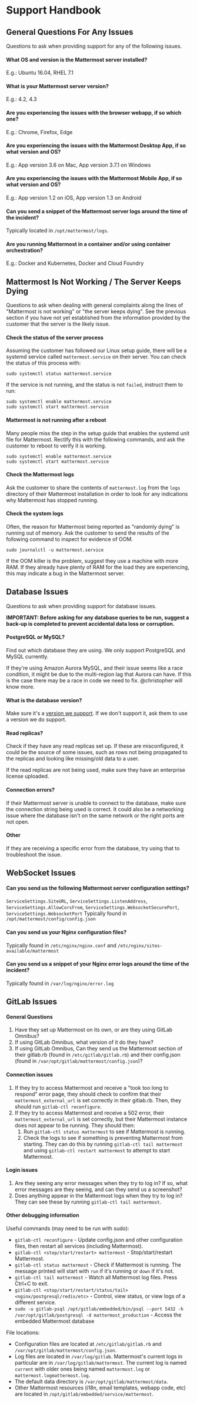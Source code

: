 # Support Handbook

## General Questions For Any Issues

Questions to ask when providing support for any of the following issues.

#### What OS and version is the Mattermost server installed?
E.g.: Ubuntu 16.04, RHEL 7.1

#### What is your Mattermost server version?
E.g.: 4.2, 4.3

#### Are you experiencing the issues with the browser webapp, if so which one?
E.g.: Chrome, Firefox, Edge

#### Are you experiencing the issues with the Mattermost Desktop App, if so what version and OS?
E.g.: App version 3.6 on Mac, App version 3.7.1 on Windows

#### Are you experiencing the issues with the Mattermost Mobile App, if so what version and OS?
E.g.: App version 1.2 on iOS, App version 1.3 on Android

#### Can you send a snippet of the Mattermost server logs around the time of the incident?  
Typically located in `/opt/mattermost/logs`.

#### Are you running Mattermost in a container and/or using container orchestration?
E.g.: Docker and Kubernetes, Docker and Cloud Foundry

## Mattermost Is Not Working / The Server Keeps Dying

Questions to ask when dealing with general complaints along the lines of "Mattermost is not working"
or "the server keeps dying". See the previous section if you have not yet established from the
information provided by the customer that the server is the likely issue.

#### Check the status of the server process

Assuming the customer has followed our Linux setup guide, there will be a systemd service called
`mattermost.service` on their server. You can check the status of this process with:

```
sudo systemctl status mattermost.service
```

If the service is not running, and the status is not `failed`, instruct them to run:

```
sudo systemctl enable mattermost.service
sudo systemctl start mattermost.service
```

#### Mattermost is not running after a reboot

Many people miss the step in the setup guide that enables the systemd unit file for Mattermost.
Rectify this with the following commands, and ask the customer to reboot to verify it is working.

```
sudo systemctl enable mattermost.service
sudo systemctl start mattermost.service
```

#### Check the Mattermost logs

Ask the customer to share the contents of `mattermost.log` from the `logs` directory of their
Mattermost installation in order to look for any indications why Mattermost has stopped running.

#### Check the system logs

Often, the reason for Mattermost being reported as "randomly dying" is running out of memory. Ask
the customer to send the results of the following command to inspect for evidence of OOM.

```
sudo journalctl -u mattermost.service
```

If the OOM killer is the problem, suggest they use a machine with more RAM. If they already have
plenty of RAM for the load they are experiencing, this may indicate a bug in the Mattermost server.


## Database Issues

Questions to ask when providing support for database issues.

__IMPORTANT: Before asking for any database queries to be run, suggest a back-up is completed to prevent accidental data loss or corruption.__

#### PostgreSQL or MySQL?
Find out which database they are using. We only support PostgreSQL and MySQL currently.

If they're using Amazon Aurora MySQL, and their issue seems like a race condition, it might be due to the multi-region lag that Aurora can have. If this is the case there may be a race in code we need to fix. @christopher will know more.

#### What is the database version?
Make sure it's a [version we support](https://docs.mattermost.com/install/requirements.html#database-software). If we don't support it, ask them to use a version we do support.

#### Read replicas?
Check if they have any read replicas set up. If these are misconfigured, it could be the source of some issues, such as rows not being propagated to the replicas and looking like missing/old data to a user.

If the read replicas are not being used, make sure they have an enterprise license uploaded.

#### Connection errors?
If their Mattermost server is unable to connect to the database, make sure the connection string being used is correct. It could also be a networking issue where the database isn't on the same network or the right ports are not open.

#### Other
If they are receiving a specific error from the database, try using that to troubleshoot the issue.

## WebSocket Issues

#### Can you send us the following Mattermost server configuration settings?
`ServiceSettings.SiteURL`, `ServiceSettings.ListenAddress`, `ServiceSettings.AllowCorsFrom`, `ServiceSettings.WebsocketSecurePort`, `ServiceSettings.WebsocketPort` Typically found in `/opt/mattermost/config/config.json`

#### Can you send us your Nginx configuration files?
Typically found in `/etc/nginx/nginx.conf` and `/etc/nginx/sites-available/mattermost`

#### Can you send us a snippet of your Nginx error logs around the time of the incident?
Typically found in `/var/log/nginx/error.log`

## GitLab Issues

#### General Questions

1. Have they set up Mattermost on its own, or are they using GitLab Omnibus?
2. If using GitLab Omnibus, what version of it do they have?
3. If using GitLab Omnibus, Can they send us the Mattermost section of their gitlab.rb (found in `/etc/gitlab/gitlab.rb`) and their config.json (found in `/var/opt/gitlab/mattermost/config.json`)?

#### Connection issues

1. If they try to access Mattermost and receive a "took too long to respond" error page, they should check to confirm that their `mattermost_external_url` is set correctly in their gitlab.rb. Then, they should run `gitlab-ctl reconfigure`.
2. If they try to access Mattermost and receive a 502 error, their `mattermost_external_url` is set correctly, but their Mattermost instance does not appear to be running. They should then:
    1. Run `gitlab-ctl status mattermost` to see if Mattermost is running.
    2. Check the logs to see if something is preventing Mattermost from starting. They can do this by running `gitlab-ctl tail mattermost` and using `gitlab-ctl restart mattermost` to attempt to start Mattermost.

#### Login issues

1. Are they seeing any error messages when they try to log in? If so, what error messages are they seeing, and can they send us a screenshot?
2. Does anything appear in the Mattermost logs when they try to log in? They can see these by running `gitlab-ctl tail mattermost`.

#### Other debugging information

Useful commands (may need to be run with sudo):
- `gitlab-ctl reconfigure` - Update config.json and other configuration files, then restart all services (including Mattermost).
- `gitlab-ctl <stop/start/restart> mattermost` - Stop/start/restart Mattermost.
- `gitlab-ctl status mattermost` - Check if Mattermost is running. The message printed will start with `run` if it's running or `down` if it's not.
- `gitlab-ctl tail mattermost` - Watch all Mattermost log files. Press Ctrl+C to exit.
- `gitlab-ctl <stop/start/restart/status/tail> <nginx/postgresql/redis/etc>` - Control, view status, or view logs of a different service.
- `sudo -u gitlab-psql /opt/gitlab/embedded/bin/psql --port 5432 -h /var/opt/gitlab/postgresql -d mattermost_production` - Access the embedded Mattermost database

File locations:
- Configuration files are located at `/etc/gitlab/gitlab.rb` and `/var/opt/gitlab/mattermost/config.json`.
- Log files are located in `/var/log/gitlab`. Mattermost's current logs in particular are in `/var/log/gitlab/mattermost`. The current log is named `current` with older ones being named `mattermost.log` or `mattermost.logmattermost.log`.
- The default data directory is `/var/opt/gitlab/mattermost/data`.
- Other Mattermost resources (i18n, email templates, webapp code, etc) are located in `/opt/gitlab/embedded/service/mattermost`.
